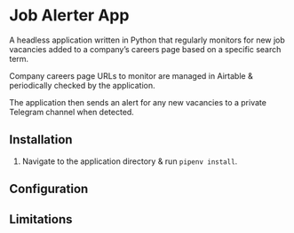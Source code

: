 # Job Alerter App

A headless application written in Python that regularly monitors for new job vacancies added to a company’s careers page based on a specific search term. 

Company careers page URLs to monitor are managed in Airtable & periodically checked by the application.

The application then sends an alert for any new vacancies to a private Telegram channel when detected.

## Installation

1. Navigate to the application directory & run ```pipenv install```.

## Configuration

## Limitations